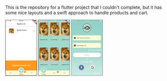 This is the repository for a flutter project that I couldn't complete,
but it has some nice layouts and a swift approach to handle products and cart.

<img src="/img/cart.png" width="100">

<img src="/img/shop.png" width="100">

<img src="/img/login.png" width="100">

